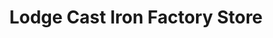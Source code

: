 ---
title: "Lodge Cast Iron Factory Store"
url: /pigeon-forge/lodge-cast-iron-factory-store/
shop: Haushaltsartikel
---